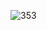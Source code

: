 ![353](https://user-images.githubusercontent.com/63496927/162515943-3c16b0a0-46ab-4c3a-a0c7-ef162e5ee923.jpeg)
